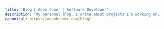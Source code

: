 ```yaml
---
title: 'Blog | Adam Comer | Software Developer'
description: 'My personal blog. I write about projects I’m working on, tools I’m using, and things I find interesting.'
canonical: https://adambcomer.com/blog/
---
```

